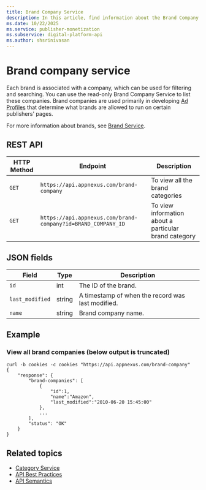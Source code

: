 ```yaml
---
title: Brand Company Service
description: In this article, find information about the Brand Company Service and the fields associated with it.
ms.date: 10/22/2025
ms.service: publisher-monetization
ms.subservice: digital-platform-api
ms.author: shsrinivasan
---
```


# Brand company service

Each brand is associated with a company, which can be used for filtering and searching. You can use the read-only Brand Company Service to list these companies. Brand companies are used primarily in developing [Ad Profiles](ad-profile-service.md) that determine what brands are allowed to run on certain publishers' pages.

For more information about brands, see [Brand Service](brand-service.md).

## REST API

| HTTP Method | Endpoint | Description |
|---|---|---|
| `GET` | `https://api.appnexus.com/brand-company` | To view all the brand categories |
| `GET` | `https://api.appnexus.com/brand-company?id=BRAND_COMPANY_ID` | To view information about a particular brand category |

## JSON fields

| Field | Type | Description |
|---|---|---|
| `id` | int | The ID of the brand. |
| `last_modified` | string | A timestamp of when the record was last modified. |
| `name` | string | Brand company name. |

## Example

### View all brand companies (below output is truncated)

```
curl -b cookies -c cookies "https://api.appnexus.com/brand-company"
{
    "response": {
        "brand-companies": [
            {
                "id":1,
                "name":"Amazon",
                "last_modified":"2010-06-20 15:45:00"
            },
            ...
        ],
        "status": "OK"
    }
}
```

## Related topics

- [Category Service](category-service.md)
- [API Best Practices](api-best-practices.md)
- [API Semantics](api-semantics.md)
